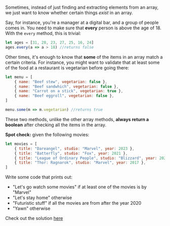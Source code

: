 
Sometimes, instead of just finding and extracting elements from an array, we just want to know whether certain things _exist_ in an array.

  

Say, for instance, you're a manager at a digital bar, and a group of people comes in. You need to make sure that **every** person is above the age of 18. With the `every` method, this is trivial:

  
```js
let ages = [31, 28, 23, 27, 25, 16, 24]
ages.every(a => a > 18) //returns false
```
  

Other times, it's enough to know that **some** of the items in an array match a certain criteria. For instance, you might want to validate that at least some of the food at a restaurant is vegetarian before going there:


```js
let menu = [
    { name: "Beef stew", vegetarian: false },
    { name: "Beef sandwhich", vegetarian: false },
    { name: "Carrot on a stick", vegetarian: true },
    { name: "Beef eggroll", vegetarian: false },
]

menu.some(m => m.vegetarian) //returns true
```
  

These two methods, unlike the other array methods, **always return a boolean** after checking all the items in the array.

  

**Spot check:** given the following movies:


```js
let movies = [
    { title: "Dareangel", studio: "Marvel", year: 2023 },
    { title: "Batterfly", studio: "Fox", year: 2021 },
    { title: "League of Ordinary People", studio: "Blizzard", year: 2025 },
    { title: "Thor: Ragnarok", studio: "Marvel", year: 2017 },
]
```
  

Write some code that prints out:

  

-   "Let's go watch some movies" if at least one of the movies is by "Marvel"
-   "Let's stay home" otherwise
-   "Futuristic stuff" if all the movies are from after the year 2020
-   "Yawn" otherwise

  

Check out the solution [here](https://codepen.io/ElevationPen/pen/ewOyBz?editors=0010)
